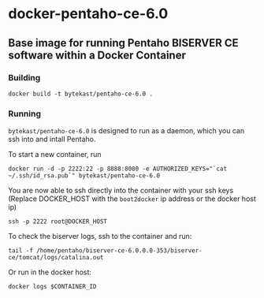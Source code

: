 docker-pentaho-ce-6.0
==============

## Base image for running Pentaho BISERVER CE software within a Docker Container

### Building
```
docker build -t bytekast/pentaho-ce-6.0 .
```

### Running

`bytekast/pentaho-ce-6.0` is designed to run as a daemon, which you can ssh into and intall Pentaho.

To start a new container, run
```
docker run -d -p 2222:22 -p 8888:8080 -e AUTHORIZED_KEYS="`cat ~/.ssh/id_rsa.pub`" bytekast/pentaho-ce-6.0
```

You are now able to ssh directly into the container with your ssh keys (Replace DOCKER_HOST with the `boot2docker` ip address or the docker host ip)
```
ssh -p 2222 root@DOCKER_HOST
```

To check the biserver logs, ssh to the container and run:
```
tail -f /home/pentaho/biserver-ce-6.0.0.0-353/biserver-ce/tomcat/logs/catalina.out
```

Or run in the docker host:
```
docker logs $CONTAINER_ID
```

